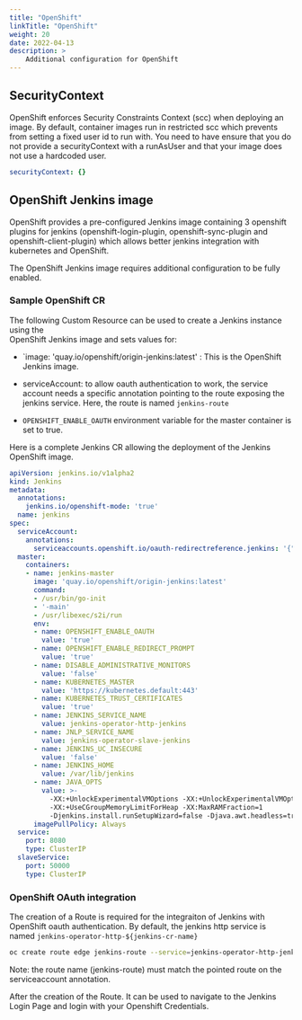 ```yaml
---
title: "OpenShift"
linkTitle: "OpenShift"
weight: 20
date: 2022-04-13
description: >
    Additional configuration for OpenShift
---
```


## SecurityContext

OpenShift enforces Security Constraints Context (scc) when deploying an image.
By default, container images run in restricted scc which prevents from setting
a fixed user id to run with. You need to have ensure that you do not provide a
securityContext with a runAsUser and that your image does not use a hardcoded user.

```yaml
securityContext: {}
```

## OpenShift Jenkins image

OpenShift provides a pre-configured Jenkins image containing  3 openshift plugins for
jenkins (openshift-login-plugin, openshift-sync-plugin and openshift-client-plugin)
which allows better jenkins integration with kubernetes and OpenShift.

The OpenShift Jenkins image requires additional configuration to be fully enabled.

### Sample OpenShift CR
The following Custom Resource can be used to create a Jenkins instance using the  
OpenShift Jenkins image and sets values for:
- `image: 'quay.io/openshift/origin-jenkins:latest' : This is the OpenShift Jenkins image.

- serviceAccount: to allow oauth authentication to work, the service account needs
a specific annotation pointing to the route exposing the jenkins service. Here,
the route is named `jenkins-route`

- `OPENSHIFT_ENABLE_OAUTH` environment variable for the master container is set to true.

Here is a complete Jenkins CR allowing the deployment of the Jenkins OpenShift image.
```yaml
apiVersion: jenkins.io/v1alpha2
kind: Jenkins
metadata:
  annotations:
    jenkins.io/openshift-mode: 'true'
  name: jenkins
spec:
  serviceAccount:
    annotations:
      serviceaccounts.openshift.io/oauth-redirectreference.jenkins: '{"kind":"OAuthRedirectReference","apiVersion":"v1","reference":{"kind":"Route","name":"jenkins-route"}}'
  master:
    containers:
    - name: jenkins-master
      image: 'quay.io/openshift/origin-jenkins:latest'
      command:
      - /usr/bin/go-init
      - '-main'
      - /usr/libexec/s2i/run
      env:
      - name: OPENSHIFT_ENABLE_OAUTH
        value: 'true'
      - name: OPENSHIFT_ENABLE_REDIRECT_PROMPT
        value: 'true'
      - name: DISABLE_ADMINISTRATIVE_MONITORS
        value: 'false'
      - name: KUBERNETES_MASTER
        value: 'https://kubernetes.default:443'
      - name: KUBERNETES_TRUST_CERTIFICATES
        value: 'true'
      - name: JENKINS_SERVICE_NAME
        value: jenkins-operator-http-jenkins
      - name: JNLP_SERVICE_NAME
        value: jenkins-operator-slave-jenkins
      - name: JENKINS_UC_INSECURE
        value: 'false'
      - name: JENKINS_HOME
        value: /var/lib/jenkins
      - name: JAVA_OPTS
        value: >-
          -XX:+UnlockExperimentalVMOptions -XX:+UnlockExperimentalVMOptions
          -XX:+UseCGroupMemoryLimitForHeap -XX:MaxRAMFraction=1
          -Djenkins.install.runSetupWizard=false -Djava.awt.headless=true
      imagePullPolicy: Always
  service:
    port: 8080
    type: ClusterIP
  slaveService:
    port: 50000
    type: ClusterIP
```

### OpenShift OAuth integration
The creation of a Route is required for the integraiton of Jenkins with
OpenShift oauth authentication. By default, the jenkins http service is named
`jenkins-operator-http-${jenkins-cr-name}`

```bash
oc create route edge jenkins-route --service=jenkins-operator-http-jenkins
```
Note: the route name (jenkins-route) must match the pointed route on the serviceaccount annotation.


After the creation of the Route. It can be used to navigate to the Jenkins Login Page and login with your Openshift Credentials.
